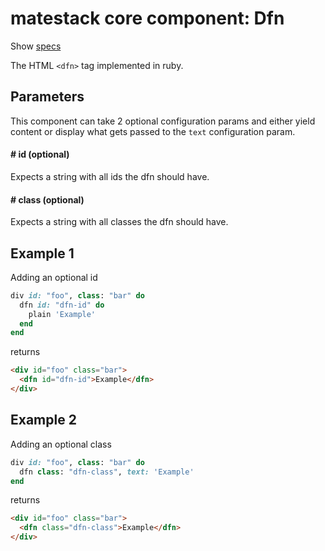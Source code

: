 # matestack core component: Dfn

Show [specs](/spec/usage/components/dfn_spec.rb)

The HTML `<dfn>` tag implemented in ruby.

## Parameters

This component can take 2 optional configuration params and either yield content or display what gets passed to the `text` configuration param.

#### # id (optional)
Expects a string with all ids the dfn should have.

#### # class (optional)
Expects a string with all classes the dfn should have.

## Example 1
Adding an optional id

```ruby
div id: "foo", class: "bar" do
  dfn id: "dfn-id" do
    plain 'Example'
  end
end
```

returns

```html
<div id="foo" class="bar">
  <dfn id="dfn-id">Example</dfn>
</div>
```

## Example 2
Adding an optional class

```ruby
div id: "foo", class: "bar" do
  dfn class: "dfn-class", text: 'Example'
end
```

returns

```html
<div id="foo" class="bar">
  <dfn class="dfn-class">Example</dfn>
</div>
```
